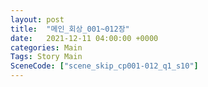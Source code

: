 ```yaml
---
layout: post
title:  "메인_회상_001~012장"
date:   2021-12-11 04:00:00 +0000
categories: Main
Tags: Story Main
SceneCode: ["scene_skip_cp001-012_q1_s10"]
---
```


